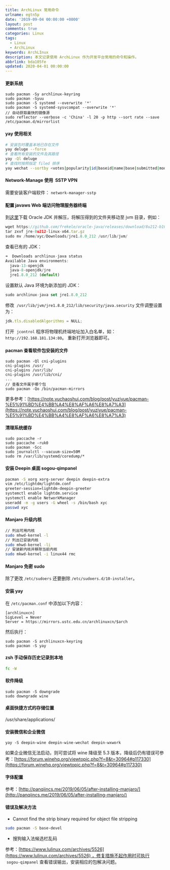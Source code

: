 ```yaml
---
title: ArchLinux 常用命令
urlname: egtn5p
date: '2019-09-04 00:00:00 +0000'
layout: post
comments: true
categories: Linux
tags:
  - Linux
  - ArchLinux
keywords: ArchLInux
description: 本文记录使用 ArchLinux 作为开发平台常用的命令和操作。
abbrlink: bda105fe
updated: 2020-04-01 00:00:00
---
```


#### 更新系统

```
sudo pacman -Sy archlinux-keyring
sudo pacman -Syuu
sudo pacman -S systemd --overwrite '*'
sudo pacman -S systemd-sysvcompat --overwrite '*'
// 自动获取最快的镜像源
sudo reflector --verbose -c 'China' -l 20 -p http --sort rate --save /etc/pacman.d/mirrorlist
```

#### yay 使用相关

```bash
# 安装包时覆盖本地已存在文件
yay deluge --force
# 查看所有安装的文件及其路径
yay -Ql deluge
# 查找时按照指定 filed 排序
yay wechat --sortby <votes|popularity|id|baseid|name|base|submitted|modified>
```

#### Network-Manage 使用  SSTP VPN 

需要安装客户端软件： `network-manager-sstp`

#### 配置 javaws Web 端访问物理服务器终端

到[这里](https://github.com/frekele/oracle-java/releases)下载 Oracle JDK 并解压，将解压得到的文件夹移动至 jvm 目录，例如：

```javascript
wget https://github.com/frekele/oracle-java/releases/download/8u212-b10/jre-8u212-linux-x64.tar.gz
tar zxvf jre-8u212-linux-x64.tar.gz
sudo mv /home/xyc/Downloads/jre1.8.0_212 /usr/lib/jvm/
```

查看已有的 JDK：

```javascript
➜  Downloads archlinux-java status
Available Java environments:
  java-13-openjdk
  java-8-openjdk/jre
  jre1.8.0_212 (default)
```

设置默认 Java 环境为新添加的 JDK：

```javascript
sudo archlinux-java set jre1.8.0_212
```

修改  `/usr/lib/jvm/jre1.8.0_212/lib/security/java.security` 文件调整设置为：

```javascript
jdk.tls.disabledAlgorithms = NULL;
```

打开  `jcontrol` 程序将物理机终端地址加入白名单，如：`http://192.168.181.134:80`。
重新打开浏览器即可。

#### pacman 查看软件包安装的文件

```
sudo pacman -Ql cni-plugins
cni-plugins /usr/
cni-plugins /usr/lib/
cni-plugins /usr/lib/cni/
...
// 查看文件属于哪个包
sudo pacman -Qo /bin/pacman-mirrors
```

更多参考：[https://note.yuchaoshui.com/blog/post/yuziyue/pacman-%E5%91%BD%E4%BB%A4%E8%AF%A6%E8%A7%A3](https://note.yuchaoshui.com/blog/post/yuziyue/pacman-%E5%91%BD%E4%BB%A4%E8%AF%A6%E8%A7%A3)

#### 清理系统缓存

```
sudo paccache -r
sudo paccache -ruk0
sudo pacman -Scc
sudo journalctl --vacuum-size=50M
sudo rm /var/lib/systemd/coredump/*
```

#### 安装 Deepin 桌面 sogou-qimpanel

```bash
pacman -S xorg xorg-server deepin deepin-extra
vim /etc/lightdm/lightdm.conf
greeter-session=lightdm-deepin-greeter
systemctl enable lightdm.service
systemctl enable NetworkManager
useradd -m -g users -G wheel -s /bin/bash xyc
passwd xyc
```

#### Manjaro 升级内核

```bash
// 列出可用内核
sudo mhwd-kernel -l
// 列出已安装内核
sudo mhwd-kernel -li
// 安装新内核并移除当前内核
sudo mkwd-kernel -i linux44 rmc
```

#### Manjaro 免密 sudo

除了更改 `/etc/sudoers` 还要删除 `/etc/sudoers.d/10-installer`。

#### 安装 yay

在 `/etc/pacman.conf` 中添加以下内容：

```
[archlinuxcn]
SigLevel = Never
Server = https://mirrors.ustc.edu.cn/archlinuxcn/$arch
```

然后执行：

```
sudo pacman -S archlinuxcn-keyring
sudo pacman -S yay
```

#### zsh 手动保存历史记录到本地

```bash
fc -W
```

#### 软件降级

```
sudo pacman -S downgrade
sudo downgrade wine
```

#### 桌面快捷方式的存储位置

/usr/share/applications/

#### 安装微信和企业微信

```
yay -S deepin-wine deepin-wine-wechat deepin-wxwork
```

如果企业微信无法启动，则可尝试将 wine 降级至 5.3 版本，降级后仍有错误可参考：[https://forum.winehq.org/viewtopic.php?f=8&t=30964#p117330](https://forum.winehq.org/viewtopic.php?f=8&t=30964#p117330)

#### 字体配置

参考：[http://panqiincs.me/2019/06/05/after-installing-manjaro/](http://panqiincs.me/2019/06/05/after-installing-manjaro/)

#### 错误及解决方法

- Cannot find the strip binary required for object file stripping

```bash
sudo pacman -S base-devel
```

- 搜狗输入法候选栏乱码

参考：[https://www.lulinux.com/archives/5526](https://www.lulinux.com/archives/5526) ，修复措施不起作用时可执行  `sogou-qimpanel` 查看错误输出，安装相应的包解决问题。
